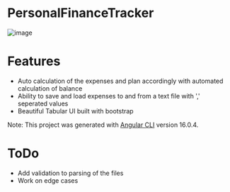 # PersonalFinanceTracker

![image](https://github.com/shaheennamboori/free-salary-planner/assets/32611543/ae30f706-5604-4c8f-a981-1d6b14c0dce0)

# Features
- Auto calculation of the expenses and plan accordingly with automated calculation of balance
- Ability to save and load expenses to and from a text file with ',' seperated values
- Beautiful Tabular UI built with bootstrap

Note: This project was generated with [Angular CLI](https://github.com/angular/angular-cli) version 16.0.4.

# ToDo
- Add validation to parsing of the files
- Work on edge cases
